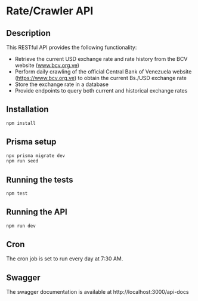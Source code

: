 # Rate/Crawler API

## Description

This RESTful API provides the following functionality:

- Retrieve the current USD exchange rate and rate history from the BCV website (www.bcv.org.ve)
- Perform daily crawling of the official Central Bank of Venezuela website (https://www.bcv.org.ve) to obtain the current Bs./USD exchange rate
- Store the exchange rate in a database
- Provide endpoints to query both current and historical exchange rates


## Installation

```bash
npm install
```

## Prisma setup

```bash
npx prisma migrate dev
npm run seed
```

## Running the tests

```bash
npm test
```

## Running the API

```bash
npm run dev
```

## Cron
The cron job is set to run every day at 7:30 AM.

## Swagger
The swagger documentation is available at http://localhost:3000/api-docs
